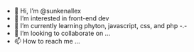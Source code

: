 - 👋 Hi, I’m @sunkenallex
- 👀 I’m interested in front-end dev
- 🌱 I’m currently learning phyton, javascript, css, and php -.-
- 💞️ I’m looking to collaborate on ...
- 📫 How to reach me ...

<!---
sunkenallex/sunkenallex is a ✨ special ✨ repository because its `README.md` (this file) appears on your GitHub profile.
You can click the Preview link to take a look at your changes.
--->

